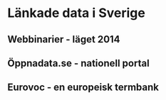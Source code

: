 Länkade data i Sverige
======================

Webbinarier - läget 2014
------------------------

Öppnadata.se - nationell portal
-------------------------------

Eurovoc - en europeisk termbank
-------------------------------
